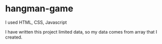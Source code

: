 # hangman-game

I used HTML, CSS, Javascript

I have written this project limited data, so my data comes from array  that I created. 
